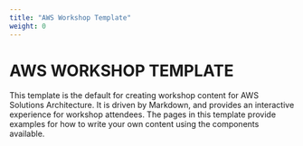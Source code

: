 ```yaml
---
title: "AWS Workshop Template"
weight: 0
---
```


# AWS WORKSHOP TEMPLATE

This template is the default for creating workshop content for AWS Solutions Architecture. It is driven by Markdown, and provides an interactive experience for workshop attendees. The pages in this template provide examples for how to write your own content using the components available.
